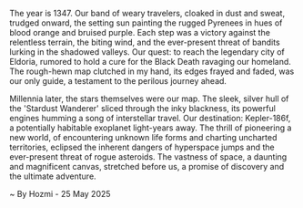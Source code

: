 
The year is 1347.  Our band of weary travelers, cloaked in dust and sweat, trudged onward, the setting sun painting the rugged Pyrenees in hues of blood orange and bruised purple.  Each step was a victory against the relentless terrain, the biting wind, and the ever-present threat of bandits lurking in the shadowed valleys.  Our quest: to reach the legendary city of Eldoria, rumored to hold a cure for the Black Death ravaging our homeland.  The rough-hewn map clutched in my hand, its edges frayed and faded, was our only guide, a testament to the perilous journey ahead.

Millennia later, the stars themselves were our map.  The sleek, silver hull of the 'Stardust Wanderer' sliced through the inky blackness, its powerful engines humming a song of interstellar travel.  Our destination: Kepler-186f, a potentially habitable exoplanet light-years away.  The thrill of pioneering a new world, of encountering unknown life forms and charting uncharted territories, eclipsed the inherent dangers of hyperspace jumps and the ever-present threat of rogue asteroids.  The vastness of space, a daunting and magnificent canvas, stretched before us, a promise of discovery and the ultimate adventure.

~ By Hozmi - 25 May 2025
